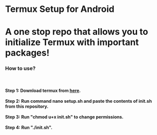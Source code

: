 # Termux Setup for Android

<h1> A one stop repo that allows you to initialize Termux with important packages!</h1>

<h3></b>How to use?</b></h3> <br>
<h4>
Step 1: Download termux from <a href="https://f-droid.org/repo/com.termux_117.apk"><u>here</u></a>. <br><br>
Step 2: Run command nano setup.sh and paste the contents of init.sh from this repository.<br><br>
Step 3: Run "chmod u+x init.sh" to change permissions.<br><br>
Step 4: Run "./init.sh".<br><br>
</h4>
